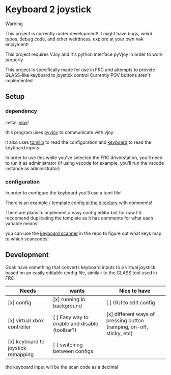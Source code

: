# Keyboard 2 joystick

> [!Warning]
> This project is currently under development! it might have bugs, weird typos, debug code, and other weirdness, explore at your own ~~risk~~ enjoyment!


This project requires VJoy and it's python interface pyVjoy in order to work properly

This project is specifically made for use in FRC and attempts to provide GLASS-like keyboard to joystick control
Currently POV buttons aren't implemented

## Setup

### dependency

install [vjoy](https://sourceforge.net/projects/vjoystick/)!

this program uses [pyvjoy](https://github.com/tidzo/pyvjoy) to communicate with vjoy.

it also uses [tomllib](https://docs.python.org/3/library/tomllib.html) to read the configuration and [keyboard](https://pypi.org/project/keyboard/) to read the keyboard inputs 

In order to use this while you've selected the FRC driverstation, you'll need to run it as administrator (if using vscode for example, you'll run the vscode instance as administrator)

### configuration

In order to configure the keyboard you'll use a toml file!

There is an example / template config [in the directory](./Keyboard.toml) with comments!

There are plans to implement a easy config editor but for now I'd reccomend duplicating the template as it has comments for what each variable means!

you can use the [keyboard scanner](./keyboardScanner.py) in the repo to figure out what keys map to which scancodes!

## Development

Goal: have something that converts keyboard inputs to a virtual joystick based on an easily editable config file, similair to the GLASS tool used in FRC

| Needs             | wants | Nice to have |
| --------          | ------- | ---- |
| [x] config  | [x] running in background    | [ ] GUI to edit config   |
| [x] virtual xbox controller | [ ] Easy way to enable and disable (toolbar?)   | [x] different ways of pressing button (ramping, on-off, sticky, etc)  |
| [x] keyboard to joystick remapping | [ ] switching between configs   |   |

the keyboard input will be the scan code as a decimal